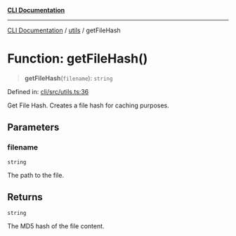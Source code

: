 [**CLI Documentation**](../../README.md)

***

[CLI Documentation](../../README.md) / [utils](../README.md) / getFileHash

# Function: getFileHash()

> **getFileHash**(`filename`): `string`

Defined in: [cli/src/utils.ts:36](https://github.com/stonemjs/cli/blob/f139573d7f6e29779d41fb031ed261bfcad59d09/src/utils.ts#L36)

Get File Hash.
Creates a file hash for caching purposes.

## Parameters

### filename

`string`

The path to the file.

## Returns

`string`

The MD5 hash of the file content.

